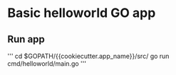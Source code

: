 # Basic helloworld GO app 

## Run app 

'''
cd $GOPATH/{{cookiecutter.app_name}}/src/
go run cmd/helloworld/main.go
'''


